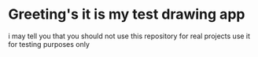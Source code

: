 # Greeting's it is my test drawing app
i may tell you that you should not use this repository for real projects use it for 
testing purposes only
